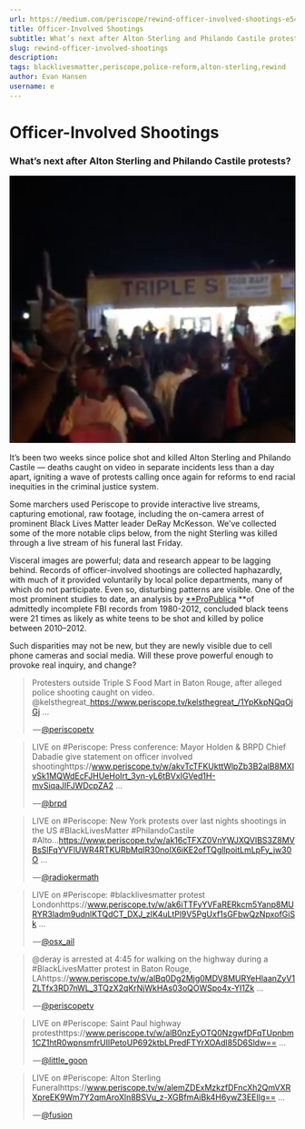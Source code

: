 ```yaml
---
url: https://medium.com/periscope/rewind-officer-involved-shootings-e54a281abd60
title: Officer-Involved Shootings
subtitle: What’s next after Alton Sterling and Philando Castile protests?
slug: rewind-officer-involved-shootings
description: 
tags: blacklivesmatter,periscope,police-reform,alton-sterling,rewind
author: Evan Hansen
username: e
---
```


# Officer-Involved Shootings

### What’s next after Alton Sterling and Philando Castile protests?

![](./assets/1*8rCvCLSXiLpKEUoWYD5TZA.png)

It’s been two weeks since police shot and killed Alton Sterling and Philando Castile — deaths caught on video in separate incidents less than a day apart, igniting a wave of protests calling once again for reforms to end racial inequities in the criminal justice system.

Some marchers used Periscope to provide interactive live streams, capturing emotional, raw footage, including the on-camera arrest of prominent Black Lives Matter leader DeRay McKesson. We’ve collected some of the more notable clips below, from the night Sterling was killed through a live stream of his funeral last Friday.

Visceral images are powerful; data and research appear to be lagging behind. Records of officer-involved shootings are collected haphazardly, with much of it provided voluntarily by local police departments, many of which do not participate. Even so, disturbing patterns are visible. One of the most prominent studies to date, an analysis by [**ProPublica](http://www.propublica.org/article/deadly-force-in-black-and-white) **of admittedly incomplete FBI records from 1980-2012, concluded black teens were 21 times as likely as white teens to be shot and killed by police between 2010–2012.

Such disparities may not be new, but they are newly visible due to cell phone cameras and social media. Will these prove powerful enough to provoke real inquiry, and change?

> Protesters outside Triple S Food Mart in Baton Rouge, after alleged police shooting caught on video. @kelsthegreat_https://www.periscope.tv/kelsthegreat_/1YpKkpNQqOjGj ...
> <p>&#x200a;&mdash;&#x200a;<a href="https://twitter.com/periscopetv/status/750720436372119553">@periscopetv</a></p>

> LIVE on #Periscope: Press conference: Mayor Holden &amp; BRPD Chief Dabadie give statement on officer involved shootinghttps://www.periscope.tv/w/akvTcTFKUkttWlpZb3B2alB8MXlvSk1MQWdEcFJHUeHoIrt_3yn-yL6tBVxIGVed1H-mvSiqaJIFJWDcpZA2 ...
> <p>&#x200a;&mdash;&#x200a;<a href="https://twitter.com/brpd/status/750723589788225536">@brpd</a></p>

> LIVE on #Periscope: New York protests over last nights shootings in the US #BlackLivesMatter #PhilandoCastile #Alto...https://www.periscope.tv/w/ak16cTFXZ0VnYWJXQVlBS3Z8MVBsSlFqYVFlUWR4RTKURbMqIR30nolX6iKE2ofTQgllpoitLmLpFy_jw30O ...
> <p>&#x200a;&mdash;&#x200a;<a href="https://twitter.com/radiokermath/status/751177793694683138">@radiokermath</a></p>

> LIVE on #Periscope: #blacklivesmatter protest Londonhttps://www.periscope.tv/w/ak6iTTFyYVFaRERkcm5Yanp8MURYR3ladm9udnlKTQdCT_DXJ_zIK4uLtPl9V5PgUxf1sGFbwQzNpxofGiSk ...
> <p>&#x200a;&mdash;&#x200a;<a href="https://twitter.com/osx_ail/status/751495460712550401">@osx_ail</a></p>

> @deray is arrested at 4:45 for walking on the highway during a #BlackLivesMatter protest in Baton Rouge, LAhttps://www.periscope.tv/w/alBq0Dg2Mjg0MDV8MURYeHlaanZyV1ZLTfx3RD7nWL_3TQzX2qKrNjWkHAs03oQOWSpo4x-YI1Zk ...
> <p>&#x200a;&mdash;&#x200a;<a href="https://twitter.com/periscopetv/status/751986572891828224">@periscopetv</a></p>

> LIVE on #Periscope: Saint Paul highway protesthttps://www.periscope.tv/w/alB0nzEyOTQ0NzgwfDFqTUpnbm1CZ1htR0wpnsmfrUIlPetoUP692ktbLPredFTYrXOAdl85D6Sldw== ...
> <p>&#x200a;&mdash;&#x200a;<a href="https://twitter.com/little_goon/status/751996163033853952">@little_goon</a></p>

> LIVE on #Periscope: Alton Sterling Funeralhttps://www.periscope.tv/w/alemZDExMzkzfDFncXh2QmVXRXpreEK9Wm7Y2qmAroXln8BSVu_z-XGBfmAiBk4H6ywZ3EEIlg== ...
> <p>&#x200a;&mdash;&#x200a;<a href="https://twitter.com/fusion/status/753973749217505281">@fusion</a></p>


